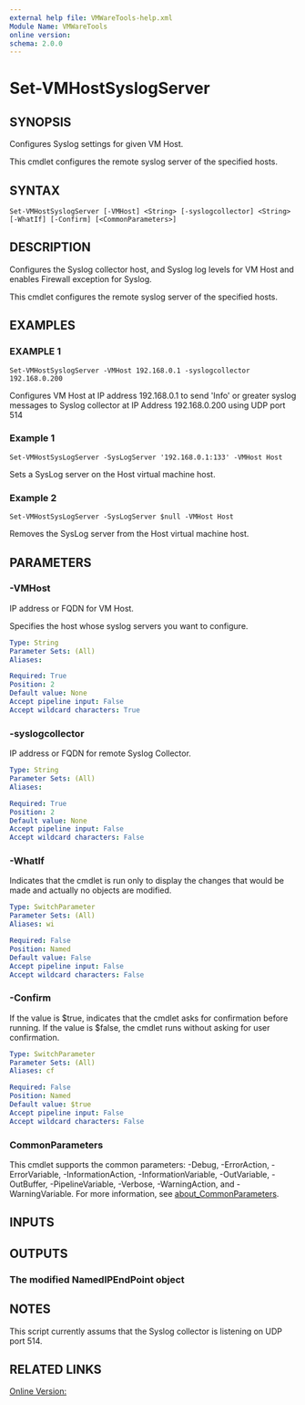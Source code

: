 ```yaml
---
external help file: VMWareTools-help.xml
Module Name: VMWareTools
online version:
schema: 2.0.0
---
```


# Set-VMHostSyslogServer

## SYNOPSIS
Configures Syslog settings for given VM Host.

This cmdlet configures the remote syslog server of the specified hosts.

## SYNTAX

```
Set-VMHostSyslogServer [-VMHost] <String> [-syslogcollector] <String> [-WhatIf] [-Confirm] [<CommonParameters>]
```

## DESCRIPTION
Configures the Syslog collector host, and Syslog log levels for VM Host and enables Firewall exception for Syslog.

This cmdlet configures the remote syslog server of the specified hosts.

## EXAMPLES

### EXAMPLE 1
```
Set-VMHostSyslogServer -VMHost 192.168.0.1 -syslogcollector 192.168.0.200
```

Configures VM Host at IP address 192.168.0.1 to send 'Info' or greater syslog messages to Syslog collector at IP Address 192.168.0.200 using UDP port 514

### Example 1
```
Set-VMHostSysLogServer -SysLogServer '192.168.0.1:133' -VMHost Host
```

Sets a SysLog server on the Host virtual machine host.

### Example 2
```
Set-VMHostSysLogServer -SysLogServer $null -VMHost Host
```

Removes the SysLog server from the Host virtual machine host.

## PARAMETERS

### -VMHost
IP address or FQDN for VM Host.

Specifies the host whose syslog servers you want to configure.

```yaml
Type: String
Parameter Sets: (All)
Aliases:

Required: True
Position: 2
Default value: None
Accept pipeline input: False
Accept wildcard characters: True
```

### -syslogcollector
IP address or FQDN for remote Syslog Collector.

```yaml
Type: String
Parameter Sets: (All)
Aliases:

Required: True
Position: 2
Default value: None
Accept pipeline input: False
Accept wildcard characters: False
```

### -WhatIf
Indicates that the cmdlet is run only to display the changes that would be made and actually no objects are modified.

```yaml
Type: SwitchParameter
Parameter Sets: (All)
Aliases: wi

Required: False
Position: Named
Default value: False
Accept pipeline input: False
Accept wildcard characters: False
```

### -Confirm
If the value is $true, indicates that the cmdlet asks for confirmation before running.
If the value is $false, the cmdlet runs without asking for user confirmation.

```yaml
Type: SwitchParameter
Parameter Sets: (All)
Aliases: cf

Required: False
Position: Named
Default value: $true
Accept pipeline input: False
Accept wildcard characters: False
```

### CommonParameters
This cmdlet supports the common parameters: -Debug, -ErrorAction, -ErrorVariable, -InformationAction, -InformationVariable, -OutVariable, -OutBuffer, -PipelineVariable, -Verbose, -WarningAction, and -WarningVariable. For more information, see [about_CommonParameters](http://go.microsoft.com/fwlink/?LinkID=113216).

## INPUTS

## OUTPUTS

### The modified NamedIPEndPoint object
## NOTES
This script currently assums that the Syslog collector is listening on UDP port 514.

## RELATED LINKS

[Online Version:](https://artfulbodger.github.io/VMWareTools/Set-VMHostSysLogServer.html)

